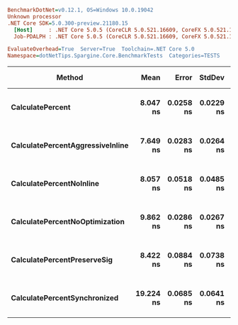 ``` ini

BenchmarkDotNet=v0.12.1, OS=Windows 10.0.19042
Unknown processor
.NET Core SDK=5.0.300-preview.21180.15
  [Host]     : .NET Core 5.0.5 (CoreCLR 5.0.521.16609, CoreFX 5.0.521.16609), X64 RyuJIT
  Job-PDALPH : .NET Core 5.0.5 (CoreCLR 5.0.521.16609, CoreFX 5.0.521.16609), X64 RyuJIT

EvaluateOverhead=True  Server=True  Toolchain=.NET Core 5.0  
Namespace=dotNetTips.Spargine.Core.BenchmarkTests  Categories=TESTS  

```
|                           Method |      Mean |     Error |    StdDev |    StdErr |       Min |        Q1 |    Median |        Q3 |       Max |          Op/s | CI99.9% Margin | Iterations | Kurtosis | MValue | Skewness | Ratio |   Welch(10%)/p-values | Rank |                                                            LogicalGroup | Baseline | Gen 0 | Gen 1 | Gen 2 | Allocated | Code Size |
|--------------------------------- |----------:|----------:|----------:|----------:|----------:|----------:|----------:|----------:|----------:|--------------:|---------------:|-----------:|---------:|-------:|---------:|------:|---------------------- |-----:|------------------------------------------------------------------------ |--------- |------:|------:|------:|----------:|----------:|
|                 **CalculatePercent** |  **8.047 ns** | **0.0258 ns** | **0.0229 ns** | **0.0061 ns** |  **8.004 ns** |  **8.036 ns** |  **8.043 ns** |  **8.060 ns** |  **8.092 ns** | **124,264,321.0** |      **0.0258 ns** |      **14.00** |    **2.419** |  **2.000** |   **0.2490** |  **1.00** |             **Base: ?|?** |    **2** | **Job-PDALPH(EvaluateOverhead=True, Server=True, Toolchain=.NET Core 5.0)** |      **Yes** |     **-** |     **-** |     **-** |         **-** |     **146 B** |
| **CalculatePercentAggressiveInline** |  **7.649 ns** | **0.0283 ns** | **0.0264 ns** | **0.0068 ns** |  **7.614 ns** |  **7.631 ns** |  **7.636 ns** |  **7.678 ns** |  **7.688 ns** | **130,741,815.6** |      **0.0283 ns** |      **15.00** |    **1.403** |  **2.000** |   **0.4212** |  **0.95** |   **Same: 1.0000|1.0000** |    **1** | **Job-PDALPH(EvaluateOverhead=True, Server=True, Toolchain=.NET Core 5.0)** |       **No** |     **-** |     **-** |     **-** |         **-** |     **192 B** |
|         **CalculatePercentNoInline** |  **8.057 ns** | **0.0518 ns** | **0.0485 ns** | **0.0125 ns** |  **7.992 ns** |  **8.023 ns** |  **8.039 ns** |  **8.093 ns** |  **8.140 ns** | **124,116,657.7** |      **0.0518 ns** |      **15.00** |    **1.668** |  **2.000** |   **0.4180** |  **1.00** |   **Same: 1.0000|1.0000** |    **2** | **Job-PDALPH(EvaluateOverhead=True, Server=True, Toolchain=.NET Core 5.0)** |       **No** |     **-** |     **-** |     **-** |         **-** |     **146 B** |
|   **CalculatePercentNoOptimization** |  **9.862 ns** | **0.0286 ns** | **0.0267 ns** | **0.0069 ns** |  **9.826 ns** |  **9.845 ns** |  **9.854 ns** |  **9.879 ns** |  **9.917 ns** | **101,401,201.7** |      **0.0286 ns** |      **15.00** |    **2.053** |  **2.000** |   **0.4228** |  **1.23** | **Slower: 0.0000|1.0000** |    **4** | **Job-PDALPH(EvaluateOverhead=True, Server=True, Toolchain=.NET Core 5.0)** |       **No** |     **-** |     **-** |     **-** |         **-** |     **155 B** |
|      **CalculatePercentPreserveSig** |  **8.422 ns** | **0.0884 ns** | **0.0738 ns** | **0.0205 ns** |  **8.296 ns** |  **8.381 ns** |  **8.423 ns** |  **8.490 ns** |  **8.542 ns** | **118,734,520.1** |      **0.0884 ns** |      **13.00** |    **1.888** |  **2.000** |  **-0.0875** |  **1.05** |   **Same: 1.0000|1.0000** |    **3** | **Job-PDALPH(EvaluateOverhead=True, Server=True, Toolchain=.NET Core 5.0)** |       **No** |     **-** |     **-** |     **-** |         **-** |     **146 B** |
|     **CalculatePercentSynchronized** | **19.224 ns** | **0.0685 ns** | **0.0641 ns** | **0.0165 ns** | **19.160 ns** | **19.179 ns** | **19.189 ns** | **19.260 ns** | **19.366 ns** |  **52,017,241.2** |      **0.0685 ns** |      **15.00** |    **2.697** |  **2.000** |   **1.0429** |  **2.39** | **Slower: 0.0000|1.0000** |    **5** | **Job-PDALPH(EvaluateOverhead=True, Server=True, Toolchain=.NET Core 5.0)** |       **No** |     **-** |     **-** |     **-** |         **-** |     **258 B** |
